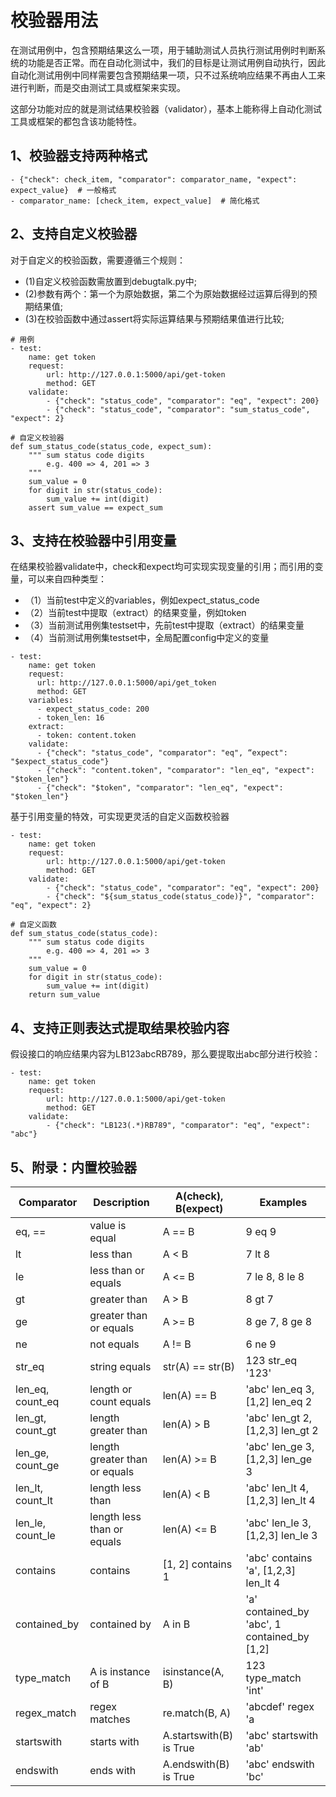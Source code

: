 # 校验器用法

在测试用例中，包含预期结果这么一项，用于辅助测试人员执行测试用例时判断系统的功能是否正常。而在自动化测试中，我们的目标是让测试用例自动执行，因此自动化测试用例中同样需要包含预期结果一项，只不过系统响应结果不再由人工来进行判断，而是交由测试工具或框架来实现。

这部分功能对应的就是测试结果校验器（validator），基本上能称得上自动化测试工具或框架的都包含该功能特性。

## 1、校验器支持两种格式
```
- {"check": check_item, "comparator": comparator_name, "expect": expect_value}  # 一般格式
- comparator_name: [check_item, expect_value]  # 简化格式
```

## 2、支持自定义校验器
对于自定义的校验函数，需要遵循三个规则：

- (1)自定义校验函数需放置到debugtalk.py中;
- (2)参数有两个：第一个为原始数据，第二个为原始数据经过运算后得到的预期结果值;
- (3)在校验函数中通过assert将实际运算结果与预期结果值进行比较;

```
# 用例
- test:
    name: get token
    request:
        url: http://127.0.0.1:5000/api/get-token
        method: GET
    validate:
        - {"check": "status_code", "comparator": "eq", "expect": 200}
        - {"check": "status_code", "comparator": "sum_status_code", "expect": 2}

# 自定义校验器
def sum_status_code(status_code, expect_sum):
    """ sum status code digits
        e.g. 400 => 4, 201 => 3
    """
    sum_value = 0
    for digit in str(status_code):
        sum_value += int(digit)
    assert sum_value == expect_sum
```

## 3、支持在校验器中引用变量
在结果校验器validate中，check和expect均可实现实现变量的引用；而引用的变量，可以来自四种类型：

- （1）当前test中定义的variables，例如expect_status_code
- （2）当前test中提取（extract）的结果变量，例如token
- （3）当前测试用例集testset中，先前test中提取（extract）的结果变量
- （4）当前测试用例集testset中，全局配置config中定义的变量

```
- test:
    name: get token
    request:
      url: http://127.0.0.1:5000/api/get_token
      method: GET
    variables:
      - expect_status_code: 200
      - token_len: 16
    extract:
      - token: content.token
    validate:
      - {"check": "status_code", "comparator": "eq", “expect": "$expect_status_code"}
      - {"check": "content.token", "comparator": "len_eq", "expect": "$token_len"}
      - {"check": "$token", "comparator": "len_eq", "expect": "$token_len"}
```
基于引用变量的特效，可实现更灵活的自定义函数校验器
```
- test:
    name: get token
    request:
        url: http://127.0.0.1:5000/api/get-token
        method: GET
    validate:
        - {"check": "status_code", "comparator": "eq", "expect": 200}
        - {"check": "${sum_status_code(status_code)}", "comparator": "eq", "expect": 2}

# 自定义函数
def sum_status_code(status_code):
    """ sum status code digits
        e.g. 400 => 4, 201 => 3
    """
    sum_value = 0
    for digit in str(status_code):
        sum_value += int(digit)
    return sum_value
```

## 4、支持正则表达式提取结果校验内容
假设接口的响应结果内容为LB123abcRB789，那么要提取出abc部分进行校验：
```
- test:
    name: get token
    request:
        url: http://127.0.0.1:5000/api/get-token
        method: GET
    validate:
        - {"check": "LB123(.*)RB789", "comparator": "eq", "expect": "abc"}
```

## 5、附录：内置校验器
| Comparator         | Description                     | A(check), B(expect)           | Examples                        |
|-------------------|--------------------------------|------------------------------|--------------------------------|
| eq, ==           | value is equal                 | A == B                       | 9 eq 9                        |
| lt              | less than                      | A < B                        | 7 lt 8                        |
| le              | less than or equals            | A <= B                       | 7 le 8, 8 le 8                |
| gt              | greater than                   | A > B                        | 8 gt 7                        |
| ge              | greater than or equals         | A >= B                       | 8 ge 7, 8 ge 8                |
| ne              | not equals                     | A != B                       | 6 ne 9                        |
| str_eq          | string equals                  | str(A) == str(B)             | 123 str_eq '123'              |
| len_eq, count_eq | length or count equals        | len(A) == B                  | 'abc' len_eq 3, [1,2] len_eq 2 |
| len_gt, count_gt | length greater than           | len(A) > B                   | 'abc' len_gt 2, [1,2,3] len_gt 2 |
| len_ge, count_ge | length greater than or equals | len(A) >= B                  | 'abc' len_ge 3, [1,2,3] len_ge 3 |
| len_lt, count_lt | length less than              | len(A) < B                   | 'abc' len_lt 4, [1,2,3] len_lt 4 |
| len_le, count_le | length less than or equals    | len(A) <= B                  | 'abc' len_le 3, [1,2,3] len_le 3 |
| contains        | contains                       | [1, 2] contains 1            | 'abc' contains 'a', [1,2,3] len_lt 4 |
| contained_by    | contained by                   | A in B                        | 'a' contained_by 'abc', 1 contained_by [1,2] |
| type_match      | A is instance of B             | isinstance(A, B)             | 123 type_match 'int'          |
| regex_match     | regex matches                  | re.match(B, A)               | 'abcdef' regex 'a|w+d'        |
| startswith      | starts with                    | A.startswith(B) is True       | 'abc' startswith 'ab'         |
| endswith        | ends with                      | A.endswith(B) is True         | 'abc' endswith 'bc'           |
